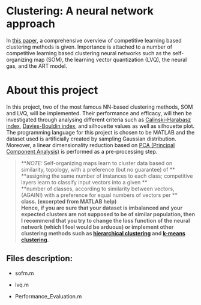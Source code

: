 # Clustering: A neural network approach
In [this paper](https://www.sciencedirect.com/science/article/pii/S089360800900207X), a comprehensive overview of 
competitive learning based clustering methods is given. Importance is attached to a number of competitive learning based clustering 
neural networks such as the self-organizing map (SOM), the learning vector quantization (LVQ), the neural gas, and the ART model.


# About this project
In this project, two of the most famous NN-based clustering methods, SOM and LVQ, will be implemented. Their performance and efficacy,
will then be investigated through analysing different criteria such as
[Calinski-Harabasz index](https://www.oreilly.com/library/view/machine-learning-algorithms/9781785889622/8dba1062-2dbe-43ce-a9b0-9ea49203ea9a.xhtml), 
[Davies-Bouldin index](https://en.wikipedia.org/wiki/Davies%E2%80%93Bouldin_index), and silhouette values as well as silhouette plot. 
The programming language for this project is chosen to be MATLAB and the dataset used is artificially created by sampling 
Gaussian distribution. Moreover, a linear dimensionality reduction based on 
[PCA (Principal Component Analysis)](https://en.wikipedia.org/wiki/Principal_component_analysis) is performed as a pre-processing step. 

> ***NOTE:* Self-organizing maps learn to cluster data based on similarity, topology, with a preference (but no guarantee) of **     
> **assigning the same number of instances to each class; competitive layers learn to classify input vectors into a given **      
> **number of classes, according to similarity between vectors, (AGAIN!) with a preference for equal numbers of vectors per **     
> **class. (excerpted from MATLAB help)**                
> **Hence, if you are sure that your dataset is imbalanced and your expected clusters are not supposed to be of similar population, then I
> recommend that you try to change the loss function of the neural network (which I feel would be arduous) or implement other
> clustering methods such as [hierarchical clustering](https://en.wikipedia.org/wiki/Hierarchical_clustering) and
> [k-means clustering](https://en.wikipedia.org/wiki/K-means_clustering).**



## Files description:
* sofm.m

* lvq.m

* Performance_Evaluation.m
